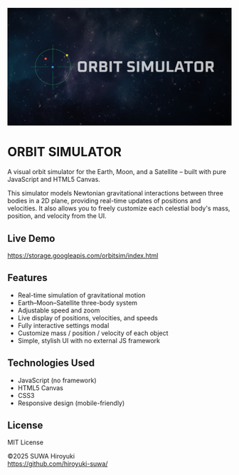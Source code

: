 ![ORBIT SIMULATOR](assets/ogp.png)

# ORBIT SIMULATOR

A visual orbit simulator for the Earth, Moon, and a Satellite – built with pure JavaScript and HTML5 Canvas.

This simulator models Newtonian gravitational interactions between three bodies in a 2D plane, providing real-time updates of positions and velocities. It also allows you to freely customize each celestial body's mass, position, and velocity from the UI.

## Live Demo

https://storage.googleapis.com/orbitsim/index.html

## Features

- Real-time simulation of gravitational motion
- Earth–Moon–Satellite three-body system
- Adjustable speed and zoom
- Live display of positions, velocities, and speeds
- Fully interactive settings modal
- Customize mass / position / velocity of each object
- Simple, stylish UI with no external JS framework

## Technologies Used

- JavaScript (no framework)
- HTML5 Canvas
- CSS3
- Responsive design (mobile-friendly)

## License

MIT License

&copy;2025 SUWA Hiroyuki  
https://github.com/hiroyuki-suwa/
